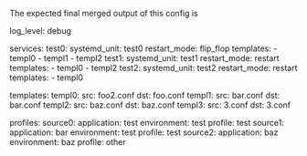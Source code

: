 The expected final merged output of this config is

log_level: debug

services:
  test0:
    systemd_unit: test0
    restart_mode: flip_flop
    templates:
      - templ0
      - templ1
      - templ2
  test1:
    systemd_unit: test1
    restart_mode: restart
    templates:
      - templ0
      - templ2
  test2:
    systemd_unit: test2
    restart_mode: restart
    templates:
      - templ0

templates:
  templ0:
    src: foo2.conf
    dst: foo.conf
  templ1:
    src: bar.conf
    dst: bar.conf
  templ2:
    src: baz.conf
    dst: baz.conf
  templ3:
    src: 3.conf
    dst: 3.conf

profiles:
  source0:
    application: test
    environment: test
    profile: test
  source1:
    application: bar
    environment: test
    profile: test
  source2:
    application: baz
    environment: baz
    profile: other
